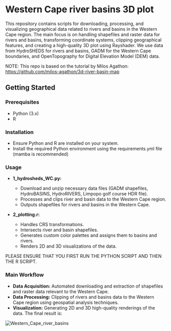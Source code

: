# Western Cape river basins 3D plot

This repository contains scripts for downloading, processing, and visualizing geographical data related to rivers and basins in the Western Cape region. The main focus is on handling shapefiles and raster data for rivers and basins, transforming coordinate systems, clipping geographical features, and creating a high-quality 3D plot using Rayshader. We use data from HydroSHEDS for rivers and basins, GADM for the Western Cape boundaries, and OpenTopography for Digital Elevation Model (DEM) data. 

NOTE: This repo is based on the tutorial by Milos Agathon: https://github.com/milos-agathon/3d-river-basin-map 

## Getting Started

### Prerequisites

- Python (3.x)
- R

### Installation
- Ensure Python and R are installed on your system.
- Install the required Python environment using the requirements.yml file (mamba is recommended)

### Usage
- **1_hydrosheds_WC.py:**
    - Download and unzip necessary data files (GADM shapefiles, HydroBASINS, HydroRIVERS, Limpopo golf course HDR file).
    - Processes and clips river and basin data to the Western Cape region.
    - Outputs shapefiles for rivers and basins in the Western Cape.

- **2_plotting.r:**
    - Handles CRS transformations.
    - Intersects river and basin shapefiles.
    - Generates custom color palettes and assigns them to basins and rivers.
    - Renders 2D and 3D visualizations of the data.

PLEASE ENSURE THAT YOU FIRST RUN THE PYTHON SCRIPT AND THEN THE R SCRIPT.

### Main Workflow
- **Data Acquisition:** Automated downloading and extraction of shapefiles and raster data relevant to the Western Cape.
- **Data Processing:** Clipping of rivers and basins data to the Western Cape region using geospatial analysis techniques.
- **Visualization:** Generating 2D and 3D high-quality renderings of the data. The final result is:

![Western_Cape_river_basins](https://github.com/tpelser/western-cape-riverbasins/assets/16206183/0d50ac5e-a9d5-4b1e-9b8d-1dd27bf0558f)
